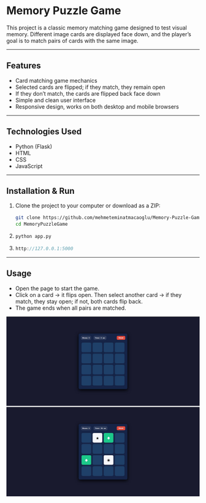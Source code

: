 # Memory Puzzle Game

This project is a classic memory matching game designed to test visual memory. Different image cards are displayed face down, and the player’s goal is to match pairs of cards with the same image.

---

## Features

- Card matching game mechanics  
- Selected cards are flipped; if they match, they remain open  
- If they don’t match, the cards are flipped back face down  
- Simple and clean user interface  
- Responsive design, works on both desktop and mobile browsers  

---

## Technologies Used

- Python (Flask)
- HTML
- CSS
- JavaScript

---

## Installation & Run

1. Clone the project to your computer or download as a ZIP:  
   ```bash
   git clone https://github.com/mehmeteminatmacaoglu/Memory-Puzzle-Game.git
   cd MemoryPuzzleGame
   ```
2. ```bash
   python app.py
   ```
3. ```cpp
   http://127.0.0.1:5000
   ```

---

## Usage
- Open the page to start the game.
- Click on a card → it flips open. Then select another card → if they match, they stay open; if not, both cards flip back.
- The game ends when all pairs are matched.

![Image1](https://github.com/mehmeteminatmacaoglu/Memory-Puzzle-Game/blob/main/image1.jpeg)
![Image2](https://github.com/mehmeteminatmacaoglu/Memory-Puzzle-Game/blob/main/image2.jpeg)
